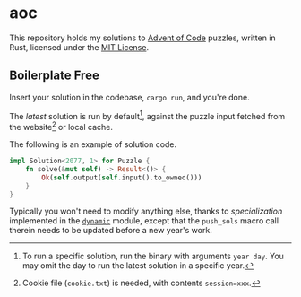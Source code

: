 # aoc

This repository holds my solutions to [Advent of Code](https://adventofcode.com/) puzzles, written in Rust, licensed under the [MIT License](/LICENSE).

## Boilerplate Free

Insert your solution in the codebase, `cargo run`, and you're done.

The *latest* solution is run by default[^1], against the puzzle input fetched from the website[^2] or local cache.

The following is an example of solution code.

```rust
impl Solution<2077, 1> for Puzzle {
    fn solve(&mut self) -> Result<()> {
        Ok(self.output(self.input().to_owned()))
    }
}
```

Typically you won't need to modify anything else, thanks to *specialization* implemented in the [`dynamic`](/src/dynamic.rs) module, except that the `push_sols` macro call therein needs to be updated before a new year's work.

[^1]: To run a specific solution, run the binary with arguments `year day`.
You may omit the day to run the latest solution in a specific year.
[^2]: Cookie file (`cookie.txt`) is needed, with contents `session=xxx`.
